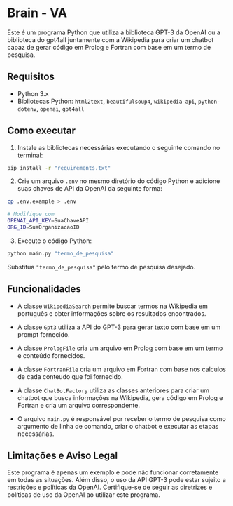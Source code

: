 # Brain - VA

Este é um programa Python que utiliza a biblioteca GPT-3 da OpenAI ou a biblioteca do gpt4all juntamente com a Wikipedia para criar um chatbot capaz de gerar código em Prolog e Fortran com base em um termo de pesquisa.

## Requisitos

- Python 3.x
- Bibliotecas Python: `html2text`, `beautifulsoup4`, `wikipedia-api`, `python-dotenv`, `openai`, `gpt4all`

## Como executar

1. Instale as bibliotecas necessárias executando o seguinte comando no terminal:

```bash
pip install -r "requirements.txt"
```

2. Crie um arquivo `.env` no mesmo diretório do código Python e adicione suas chaves de API da OpenAI da seguinte forma:

```bash
cp .env.example > .env

# Modifique com 
OPENAI_API_KEY=SuaChaveAPI
ORG_ID=SuaOrganizacaoID
```
3. Execute o código Python:

```bash
python main.py "termo_de_pesquisa"
```

Substitua `"termo_de_pesquisa"` pelo termo de pesquisa desejado.

## Funcionalidades

- A classe `WikipediaSearch` permite buscar termos na Wikipedia em português e obter informações sobre os resultados encontrados.

- A classe `Gpt3` utiliza a API do GPT-3 para gerar texto com base em um prompt fornecido.

- A classe `PrologFile` cria um arquivo em Prolog com base em um termo e conteúdo fornecidos.

- A classe `FortranFile` cria um arquivo em Fortran com base nos calculos de cada conteudo que foi fornecido.

- A classe `ChatBotFactory` utiliza as classes anteriores para criar um chatbot que busca informações na Wikipedia, gera código em Prolog e Fortran e cria um arquivo correspondente.

- O arquivo `main.py` é responsável por receber o termo de pesquisa como argumento de linha de comando, criar o chatbot e executar as etapas necessárias.

## Limitações e Aviso Legal

Este programa é apenas um exemplo e pode não funcionar corretamente em todas as situações. Além disso, o uso da API GPT-3 pode estar sujeito a restrições e políticas da OpenAI. Certifique-se de seguir as diretrizes e políticas de uso da OpenAI ao utilizar este programa.


